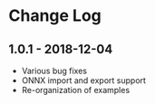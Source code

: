 # Change Log

## 1.0.1 - 2018-12-04

- Various bug fixes
- ONNX import and export support
- Re-organization of examples